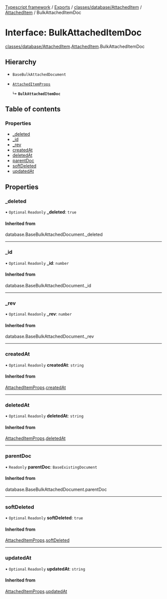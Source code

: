 [Typescript framework](../index.md) / [Exports](../modules.md) / [classes/database/AttachedItem](../modules/classes_database_AttachedItem.md) / [AttachedItem](../modules/classes_database_AttachedItem.AttachedItem.md) / BulkAttachedItemDoc

# Interface: BulkAttachedItemDoc

[classes/database/AttachedItem](../modules/classes_database_AttachedItem.md).[AttachedItem](../modules/classes_database_AttachedItem.AttachedItem.md).BulkAttachedItemDoc

## Hierarchy

- `BaseBulkAttachedDocument`

- [`AttachedItemProps`](classes_database_AttachedItem.AttachedItem.AttachedItemProps.md)

  ↳ **`BulkAttachedItemDoc`**

## Table of contents

### Properties

- [\_deleted](classes_database_AttachedItem.AttachedItem.BulkAttachedItemDoc.md#_deleted)
- [\_id](classes_database_AttachedItem.AttachedItem.BulkAttachedItemDoc.md#_id)
- [\_rev](classes_database_AttachedItem.AttachedItem.BulkAttachedItemDoc.md#_rev)
- [createdAt](classes_database_AttachedItem.AttachedItem.BulkAttachedItemDoc.md#createdat)
- [deletedAt](classes_database_AttachedItem.AttachedItem.BulkAttachedItemDoc.md#deletedat)
- [parentDoc](classes_database_AttachedItem.AttachedItem.BulkAttachedItemDoc.md#parentdoc)
- [softDeleted](classes_database_AttachedItem.AttachedItem.BulkAttachedItemDoc.md#softdeleted)
- [updatedAt](classes_database_AttachedItem.AttachedItem.BulkAttachedItemDoc.md#updatedat)

## Properties

### \_deleted

• `Optional` `Readonly` **\_deleted**: ``true``

#### Inherited from

database.BaseBulkAttachedDocument.\_deleted

___

### \_id

• `Optional` `Readonly` **\_id**: `number`

#### Inherited from

database.BaseBulkAttachedDocument.\_id

___

### \_rev

• `Optional` `Readonly` **\_rev**: `number`

#### Inherited from

database.BaseBulkAttachedDocument.\_rev

___

### createdAt

• `Optional` `Readonly` **createdAt**: `string`

#### Inherited from

[AttachedItemProps](classes_database_AttachedItem.AttachedItem.AttachedItemProps.md).[createdAt](classes_database_AttachedItem.AttachedItem.AttachedItemProps.md#createdat)

___

### deletedAt

• `Optional` `Readonly` **deletedAt**: `string`

#### Inherited from

[AttachedItemProps](classes_database_AttachedItem.AttachedItem.AttachedItemProps.md).[deletedAt](classes_database_AttachedItem.AttachedItem.AttachedItemProps.md#deletedat)

___

### parentDoc

• `Readonly` **parentDoc**: `BaseExistingDocument`

#### Inherited from

database.BaseBulkAttachedDocument.parentDoc

___

### softDeleted

• `Optional` `Readonly` **softDeleted**: ``true``

#### Inherited from

[AttachedItemProps](classes_database_AttachedItem.AttachedItem.AttachedItemProps.md).[softDeleted](classes_database_AttachedItem.AttachedItem.AttachedItemProps.md#softdeleted)

___

### updatedAt

• `Optional` `Readonly` **updatedAt**: `string`

#### Inherited from

[AttachedItemProps](classes_database_AttachedItem.AttachedItem.AttachedItemProps.md).[updatedAt](classes_database_AttachedItem.AttachedItem.AttachedItemProps.md#updatedat)
